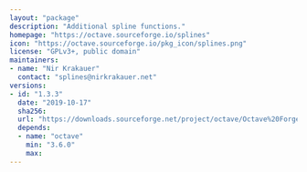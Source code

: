 ```yaml
---
layout: "package"
description: "Additional spline functions."
homepage: "https://octave.sourceforge.io/splines"
icon: "https://octave.sourceforge.io/pkg_icon/splines.png"
license: "GPLv3+, public domain"
maintainers:
- name: "Nir Krakauer"
  contact: "splines@nirkrakauer.net"
versions:
- id: "1.3.3"
  date: "2019-10-17"
  sha256:
  url: "https://downloads.sourceforge.net/project/octave/Octave%20Forge%20Packages/Individual%20Package%20Releases/splines-1.3.3.tar.gz"
  depends:
  - name: "octave"
    min: "3.6.0"
    max:
---
```

